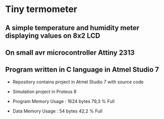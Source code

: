 # Tiny termometer
## A simple temperature and humidity meter displaying values on 8x2 LCD
## On small avr microcontroller Attiny 2313
## Program written in C language in Atmel Studio 7

* Repository contains project in Atmel Studio 7 with source code 
* Simulation project in Proteus 8

* Program Memory Usage 	:	1624 bytes   79,3 % Full
* Data Memory Usage 		:	54 bytes   42,2 % Full
